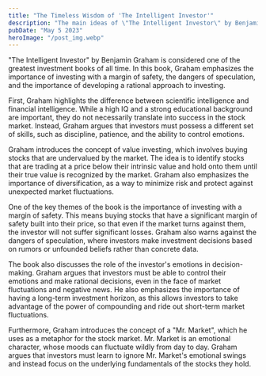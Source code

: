 ```yaml
---
title: "The Timeless Wisdom of 'The Intelligent Investor'"
description: "The main ideas of \"The Intelligent Investor\" by Benjamin Graham and its relevance to investing today..."
pubDate: "May 5 2023"
heroImage: "/post_img.webp"
---
```

"The Intelligent Investor" by Benjamin Graham is considered one of the greatest investment books of all time. In this book, Graham emphasizes the importance of investing with a margin of safety, the dangers of speculation, and the importance of developing a rational approach to investing.

First, Graham highlights the difference between scientific intelligence and financial intelligence. While a high IQ and a strong educational background are important, they do not necessarily translate into success in the stock market. Instead, Graham argues that investors must possess a different set of skills, such as discipline, patience, and the ability to control emotions.

Graham introduces the concept of value investing, which involves buying stocks that are undervalued by the market. The idea is to identify stocks that are trading at a price below their intrinsic value and hold onto them until their true value is recognized by the market. Graham also emphasizes the importance of diversification, as a way to minimize risk and protect against unexpected market fluctuations.

One of the key themes of the book is the importance of investing with a margin of safety. This means buying stocks that have a significant margin of safety built into their price, so that even if the market turns against them, the investor will not suffer significant losses. Graham also warns against the dangers of speculation, where investors make investment decisions based on rumors or unfounded beliefs rather than concrete data.

The book also discusses the role of the investor's emotions in decision-making. Graham argues that investors must be able to control their emotions and make rational decisions, even in the face of market fluctuations and negative news. He also emphasizes the importance of having a long-term investment horizon, as this allows investors to take advantage of the power of compounding and ride out short-term market fluctuations.

Furthermore, Graham introduces the concept of a "Mr. Market", which he uses as a metaphor for the stock market. Mr. Market is an emotional character, whose moods can fluctuate wildly from day to day. Graham argues that investors must learn to ignore Mr. Market's emotional swings and instead focus on the underlying fundamentals of the stocks they hold.